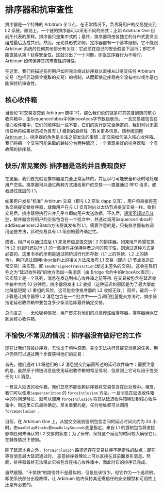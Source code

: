 # 排序器和抗审查性

排序器是一个特殊的 Arbitrum 全节点，在正常情况下，负责将用户的交易提交到 L2
系统。原则上，一个链的排序器可以采用不同的形式；正如 Arbitrum One
目前所代表的那样，排序器只是集中式的；最终，排序器将由各独立的分布式委员会组成最后达成共识。然而，无论其形式如何，定序器都有一个基本限制，它不能跟
Arbitrum 系统的任何其他部分有关联：它必须在自己的安全假设下运行；即它不能直接从第
1 获得安全性。这就引出了一个问题，即当定序器行为不端时，Arbitrum
如何保持其抗审查性的特性。

在这里，我们将描述任何用户如何完全绕过排序器以直接从L1提交任何 Arbitrum 交易（包括启动资金提取的交易）的机制，从而即使定序器完全没有响应或作恶也能保持抗审查性。

## 核心收件箱

当谈论“将交易提交到 Arbitrum
链中”时，那么我们说的就是将其包含到链的核心收件箱中，由SequencerInbox中的inboxAccs字节数组表示。
一旦交易被包含在核心收件箱中，它们的顺序就一成不变，它们的执行是完全确定的，我们可以无需信任地将结果状态视为具有
L1
级别的最终性（有关更多信息，请参阅[洞察 Arbitrum ](../../深入理解协议/洞悉Arbitrum.md#高屋建瓴)）。排序器的角色是关注之前发生的事情；即交易如何进入核心收件箱。
我们将把一个交易可能采取的路线分为两种情况：一个表现良好的排序器和一个有故障的排序器。

## 快乐/常见案例: 排序器是活的并且表现良好

在这里，我们首先假设排序器是完全正常运转的，并且以尽可能安全和及时地处理用户交易。排序器可以通过两种方式接收用户的交易——直接通过 RPC 请求，或者通过底层的 L1。

如果用户发布"标准" Arbitrum 交易（即与 L2 原生 dapp
交互），用户将直接将签名交易提交给排序器，就像用户在与 L1
交互时向以太坊节点提交交易一样。收到交易后，排序器将执行它并几乎立即向用户发送收据。不久后，[通常不超过几分钟](https://arbiscan.io/batches)，排序器会将用户的交易包含在一个批次中，并通过调用SequencerInbox的addSequencerL2Batch方法将其发布到
L1。需要注意的是，只有排序器有权调用这些方法，此时交易具有 L1 级别的最终确定性。

或者，用户可以通过底层 L1 来发布信息提交到 L2 的排序器。如果用户希望在执行 L2
消息时还执行 L1
的一些操作并保持两者之间的原子性，则通过这种方式是必要的。这里书本的示例是通过网桥进行代币存款（L1
上的存款，L2 上的铸币），用户通过调用Inbox合约上的相关方法来发布 L1 交易（即向 L1
节点发送正常交易）来实现，即 ` sendUnsignedTransaction
`(发送未签名的交易)。这会在我们称之为“延迟收件箱”的地方添加一条消息（由 Bridge
合约中的inboxAcc表示），它实际上是一个队列，消息在发送到核心收件箱之前等待.
在交易被包含在延迟收件箱中大约 10 分钟后，排序器将发出 L2
收据（这种延迟的原因是为了最大限度地降低短期 L1 重组的风险，这可能会使排序器的 L2
收据无效。）同样，最后一个步骤是让排序器将 L2
消息包含在一个批次中——当调用批量提交方法时，排序器指定延迟收件箱中要包含多少条消息即最终确定交易。

总而言之——无论哪种情况，用户首先将他们的消息传递给排序器，排序器确保它到达核心收件箱。


## 不愉快/不常见的情况：排序器没有做好它的工作

现在让我们假设排序器，无论出于何种原因，完全无法执行其提交消息的任务。用户仍然可以通过两个步骤获得他们的交易：

首先，他们通过 L1 将他们的 L2
消息提交到前面所述的延迟收件箱中：需要注意的是，虽然原子跨链消息是使用延迟收件箱的常见情况，但原则上它可以用于提交任何 L2 消息。

一旦进入延迟的收件箱，我们显然不能依赖排序器将交易包含在批处理中。相反，我们可以使用`
SequencerInbox ` 的 ` forceInclusion `
方法。一旦消息在延迟收件箱中的时间足够长，就可以调用 ` forceInclusion `
将其从延迟收件箱移动到核心收件箱中，到这里它已最终确定。至关重要的是，任何地址都可以调用 `forceInclusion `。


目前，在 Arbitrum One 上，从提交交易到强制包含之间的延迟时间大约为 24 小时，由`
maxDelayBlocks `和` maxDelaySeconds `变量指定。来自 L1 的强制包含将直接影响任何未确认的 L2
交易的状态；为了保守，保持这个延迟的时间较大确保它只在特殊情况下使用。

除了延迟本身之外，` forceInclusion `
路径还存在交易排序不确定性的缺点；即在等待消息最大延迟通过时，
恶意排序器理论上可以直接在其前面发布消息。然而，排序器最终无法阻止它被包含在核心收件箱中，而此时它的排序已完成。

虽然缓慢、“不愉快”的路径并不是最优的，但是应该很少。但它作为一个选项的，即使系统部分出现故障，让
Arbitrum 始终保持其无需信任的安全模型和可用性上还是有必要的。

